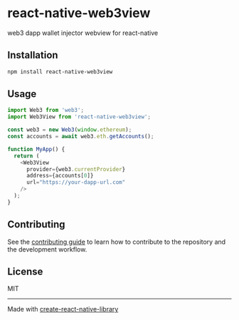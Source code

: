 # react-native-web3view

web3 dapp wallet injector webview for react-native

## Installation

```sh
npm install react-native-web3view
```

## Usage

```js
import Web3 from 'web3';
import Web3View from 'react-native-web3view';

const web3 = new Web3(window.ethereum);
const accounts = await web3.eth.getAccounts();

function MyApp() {
  return (
    <Web3View
      provider={web3.currentProvider}
      address={accounts[0]}
      url="https://your-dapp-url.com"
    />
  );
}
```

## Contributing

See the [contributing guide](CONTRIBUTING.md) to learn how to contribute to the repository and the development workflow.

## License

MIT

---

Made with [create-react-native-library](https://github.com/callstack/react-native-builder-bob)
